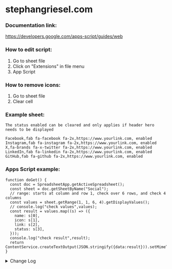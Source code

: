 # stephangriesel.com

### Documentation link:

https://developers.google.com/apps-script/guides/web

### How to edit script:

1. Go to sheet file
2. Click on "Extensions" in file menu
3. App Script

### How to remove icons:

1. Go to sheet file
2. Clear cell

### Example sheet:

```
The status enabled can be cleared and only applies if header hero needs to be displayed
```

```
Facebook,fab fa-facebook fa-2x,https://www.yourlink.com, enabled
Instagram,fab fa-instagram fa-2x,https://www.yourlink.com, enabled
X,fa-brands fa-x-twitter fa-2x,https://www.yourlink.com, enabled
LinkedIn,fab fa-linkedin fa-2x,https://www.yourlink.com, enabled
GitHub,fab fa-github fa-2x,https://www.yourlink.com, enabled
```

### Apps Script example:

```
function doGet() {
  const doc = SpreadsheetApp.getActiveSpreadsheet();
  const sheet = doc.getSheetByName("Social");
  // range: starts at column and row 1, check over 6 rows, and check 4 columns
  const values = sheet.getRange(1, 1, 6, 4).getDisplayValues();
  // console.log("check values",values);
  const result = values.map((s) => ({
    name: s[0],
    icon: s[1],
    link: s[2],
    status: s[3],
  }));
  console.log("check result",result);
  return ContentService.createTextOutput(JSON.stringify({data:result})).setMimeType(ContentService.MimeType.JSON);
}
```

<details>
  <summary>Change Log</summary>
  10/10/2024 - Remove CMS<br/>
  08/10/2024 - Add cms<br/>
  14/03/2024 - Add changelog<br/>
  19/03/2024 - DB test in /db, title update main page<br/>
  03/04/2024 - Dynamically render page title<br/>
  13/06/2024 - Deployment change
  11/07/2024 - New build test
</details>
